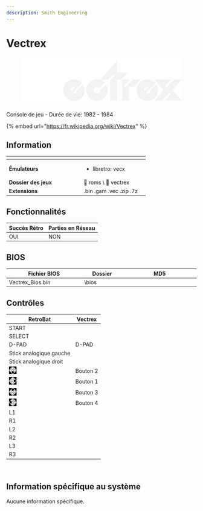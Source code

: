 ```yaml
---
description: Smith Engineering
---
```


# Vectrex

<div align="left">

<figure><img src="https://raw.githubusercontent.com/fabricecaruso/es-theme-carbon/52ff37c9e265587d006945a2ba695b5a962b3a3d/art/logos/vectrex.svg" alt=""><figcaption></figcaption></figure>

</div>

Console de jeu - Durée de vie: 1982 - 1984

{% embed url="https://fr.wikipedia.org/wiki/Vectrex" %}

## Information

<table data-header-hidden><thead><tr><th width="184"></th><th></th><th data-hidden></th></tr></thead><tbody><tr><td><strong>Émulateurs</strong></td><td><ul><li>libretro: vecx</li></ul></td><td></td></tr><tr><td><strong>Dossier des jeux</strong></td><td><span data-gb-custom-inline data-tag="emoji" data-code="1f4c1">📁</span> roms \ <span data-gb-custom-inline data-tag="emoji" data-code="1f4c2">📂</span> vectrex</td><td></td></tr><tr><td><strong>Extensions</strong></td><td>.bin .gam .vec .zip .7z</td><td></td></tr></tbody></table>

## Fonctionnalités

| Succès Rétro | Parties en Réseau |
| ------------ | ----------------- |
| OUI          | NON               |

## BIOS

<table><thead><tr><th width="266">Fichier BIOS</th><th width="140">Dossier</th><th width="341">MD5</th></tr></thead><tbody><tr><td>Vectrex_Bios.bin</td><td>\bios</td><td></td></tr></tbody></table>

## Contrôles

| RetroBat                                                                        | Vectrex  |
| ------------------------------------------------------------------------------- | -------- |
| START                                                                           |          |
| SELECT                                                                          |          |
| D-PAD                                                                           | D-PAD    |
| Stick analogique gauche                                                         |          |
| Stick analogique droit                                                          |          |
| ![A](<../../../.gitbook/assets/image (19).png>)                                 | Bouton 2 |
| ![B](<../../../.gitbook/assets/image (6).png>)                                  | Bouton 1 |
| <img src="../../../.gitbook/assets/image (34).png" alt="" data-size="original"> | Bouton 3 |
| <img src="../../../.gitbook/assets/image (32).png" alt="" data-size="line">     | Bouton 4 |
| L1                                                                              |          |
| R1                                                                              |          |
| L2                                                                              |          |
| R2                                                                              |          |
| L3                                                                              |          |
| R3                                                                              |          |

<div align="left">

<figure><img src="https://i.imgur.com/t2yZvPr.png" alt=""><figcaption></figcaption></figure>

</div>

## Information spécifique au système

Aucune information spécifique.
